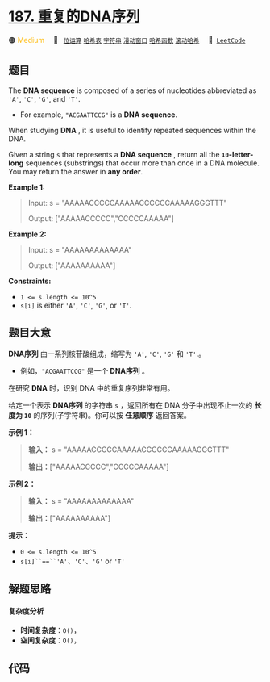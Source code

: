 # [187. 重复的DNA序列](https://leetcode.com/problems/repeated-dna-sequences)

🟠 <font color=#ffb800>Medium</font>&emsp; 🔖&ensp; [`位运算`](/tag/bit-manipulation.md) [`哈希表`](/tag/hash-table.md) [`字符串`](/tag/string.md) [`滑动窗口`](/tag/sliding-window.md) [`哈希函数`](/tag/hash-function.md) [`滚动哈希`](/tag/rolling-hash.md)&emsp; 🔗&ensp;[`LeetCode`](https://leetcode.com/problems/repeated-dna-sequences)

## 题目

The **DNA sequence** is composed of a series of nucleotides abbreviated as
`'A'`, `'C'`, `'G'`, and `'T'`.

  * For example, `"ACGAATTCCG"` is a **DNA sequence**.

When studying **DNA** , it is useful to identify repeated sequences within the
DNA.

Given a string `s` that represents a **DNA sequence** , return all the
**`10`-letter-long** sequences (substrings) that occur more than once in a DNA
molecule. You may return the answer in **any order**.



**Example 1:**

> Input: s = "AAAAACCCCCAAAAACCCCCCAAAAAGGGTTT"
> 
> Output: ["AAAAACCCCC","CCCCCAAAAA"]

**Example 2:**

> Input: s = "AAAAAAAAAAAAA"
> 
> Output: ["AAAAAAAAAA"]

**Constraints:**

  * `1 <= s.length <= 10^5`
  * `s[i]` is either `'A'`, `'C'`, `'G'`, or `'T'`.


## 题目大意

**DNA序列**  由一系列核苷酸组成，缩写为 `'A'`, `'C'`, `'G'` 和 `'T'`.。

  * 例如，`"ACGAATTCCG"` 是一个 **DNA序列** 。

在研究 **DNA** 时，识别 DNA 中的重复序列非常有用。

给定一个表示 **DNA序列** 的字符串 `s` ，返回所有在 DNA 分子中出现不止一次的 **长度为  `10`** 的序列(子字符串)。你可以按
**任意顺序** 返回答案。



**示例 1：**

> 
> 
> 
> 
> 
> **输入：** s = "AAAAACCCCCAAAAACCCCCCAAAAAGGGTTT"
> 
> **输出：**["AAAAACCCCC","CCCCCAAAAA"]
> 
> 

**示例 2：**

> 
> 
> 
> 
> 
> **输入：** s = "AAAAAAAAAAAAA"
> 
> **输出：**["AAAAAAAAAA"]
> 
> 



**提示：**

  * `0 <= s.length <= 10^5`
  * `s[i]``==``'A'`、`'C'`、`'G'` or `'T'`


## 解题思路

#### 复杂度分析

- **时间复杂度**：`O()`，
- **空间复杂度**：`O()`，

## 代码

```javascript

```